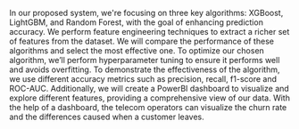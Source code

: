 In our proposed system, we're focusing on three key algorithms: XGBoost, LightGBM, and Random Forest, with the goal of enhancing prediction accuracy. We perform feature engineering techniques to extract a richer set of features from the dataset. We will compare the performance of these algorithms and select the most effective one. To optimize our chosen algorithm, we’ll perform hyperparameter tuning to ensure it performs well and avoids overfitting. To demonstrate the effectiveness of the algorithm, we use different accuracy metrics such as precision, recall, f1-score and ROC-AUC. Additionally, we will create a PowerBI dashboard to visualize and explore different features, providing a comprehensive view of our data. With the help of a dashboard, the telecom operators can visualize the churn rate and the differences caused when a customer leaves.
